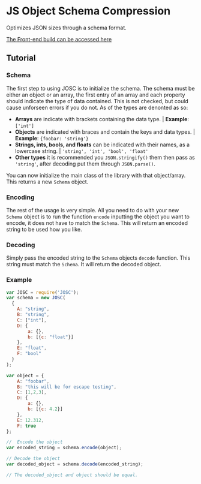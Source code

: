 # JS Object Schema Compression
Optimizes JSON sizes through a schema format.

[The Front-end build can be accessed here](https://github.com/AidanWelch/JOSCompress/tree/master/frontend-build)

## Tutorial
### Schema
The first step to using JOSC is to initialize the schema.  The schema must be either an object or an array, the first entry of an array and each property should indicate the type of data contained.  This is not checked, but could cause unforseen errors if you do not.  As of the types are denonted as so:
* **Arrays** are indicate with brackets containing the data type. | **Example**: ```['int']```
* **Objects** are indicated with braces and contain the keys and data types. | **Example**: ```{foobar: 'string'}```
* **Strings, ints, bools, and floats** can be indicated with their names, as a lowercase string. | ```'string', 'int', 'bool', 'float'```
* **Other types** it is recommended you ```JSON.stringify()``` them then pass as ```'string'```, after decoding put them through ```JSON.parse()```.

You can now initialize the main class of the library with that object/array.  This returns a new ```Schema``` object.

### Encoding
The rest of the usage is very simple.  All you need to do with your new ```Schema``` object is to run the function ```encode``` inputting the object you want to encode, it does not have to match the ```Schema```.  This will return an encoded string to be used how you like.

### Decoding
Simply pass the encoded string to the ```Schema``` objects ```decode``` function.  This string must match the ```Schema```.  It will return the decoded object.

### Example
```js
var JOSC = require('JOSC');
var schema = new JOSC(
  {
    A: "string",
    B: "string",
    C: ["int"],
    D: {
        a: {},
        b: [{c: "float"}]
    },
    E: "float",
    F: "bool"
  }
);

var object = {
    A: "foobar",
    B: "this will be for escape testing",
    C: [1,2,3],
    D: {
        a: {},
        b: [{c: 4.2}]
    },
    E: 12.312,
    F: true
};

//  Encode the object
var encoded_string = schema.encode(object);

// Decode the object
var decoded_object = schema.decode(encoded_string);

// The decoded_object and object should be equal.
```
